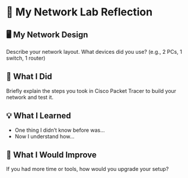 # 🧠 My Network Lab Reflection

## 🖥️ My Network Design
Describe your network layout. What devices did you use? (e.g., 2 PCs, 1 switch, 1 router)

## 🔧 What I Did
Briefly explain the steps you took in Cisco Packet Tracer to build your network and test it.

## 💡 What I Learned
- One thing I didn’t know before was...
- Now I understand how...

## 🔄 What I Would Improve
If you had more time or tools, how would you upgrade your setup?
